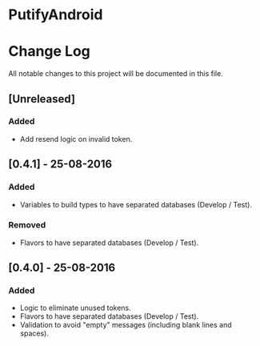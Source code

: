 # PutifyAndroid
# Change Log
All notable changes to this project will be documented in this file.

## [Unreleased]
### Added
- Add resend logic on invalid token.

## [0.4.1] - 25-08-2016
### Added
- Variables to build types to have separated databases (Develop / Test).

### Removed
- Flavors to have separated databases (Develop / Test).

## [0.4.0] - 25-08-2016
### Added
- Logic to eliminate unused tokens.
- Flavors to have separated databases (Develop / Test).
- Validation to avoid "empty" messages (including blank lines and spaces).